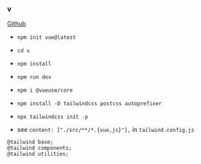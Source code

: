 ### v
[Github](https://github.com/zulfidly/boilerplate-vue-vueuse-tailwind) 

- ```npm init vue@latest```
- ```cd v```
- ```npm install```
- ```npm run dev```
- ```npm i @vueuse/core```


- ```npm install -D tailwindcss postcss autoprefixer```
- ```npx tailwindcss init -p```
- see ```content: ["./src/**/*.{vue,js}"],``` in ```tailwind.config.js```

```
@tailwind base;
@tailwind components;
@tailwind utilities;
```






